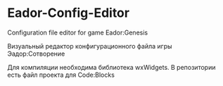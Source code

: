 # Eador-Config-Editor
Configuration file editor for game Eador:Genesis

Визуальный редактор конфигурационного файла игры Эадор:Сотворение

Для компиляции необходима библиотека wxWidgets. В репозитории есть файл проекта для Code:Blocks
